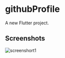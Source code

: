 # githubProfile

A new Flutter project.

## Screenshots
![screenshort1](https://res.cloudinary.com/oluwatbi/image/upload/v1592109462/githubprofile.png)
